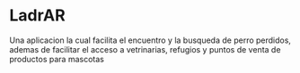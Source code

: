 # LadrAR
Una aplicacion la cual facilita el encuentro y la busqueda de perro perdidos, ademas de facilitar el acceso a vetrinarias, refugios y puntos de venta de productos para mascotas

